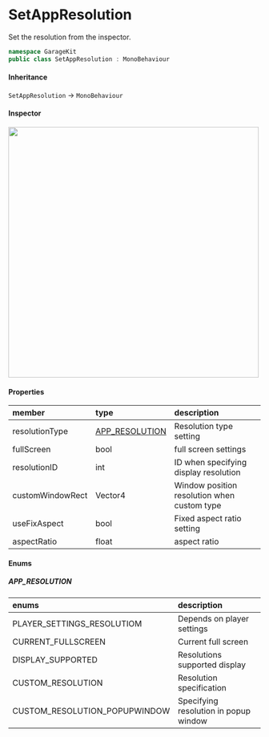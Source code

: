 # SetAppResolution

Set the resolution from the inspector.

```csharp
namespace GarageKit
public class SetAppResolution : MonoBehaviour
```

#### Inheritance

`SetAppResolution` -> `MonoBehaviour`

#### Inspector

<img src="~/image/script_reference/setappresolution_inspector.png" width="500px"/>

#### Properties

|member|type|description|
|:--|:--|:--|
|resolutionType|[APP_RESOLUTION](#app_resolution)|Resolution type setting|
|fullScreen|bool|full screen settings|
|resolutionID|int|ID when specifying display resolution|
|customWindowRect|Vector4|Window position resolution when custom type|
|useFixAspect|bool|Fixed aspect ratio setting|
|aspectRatio|float|aspect ratio|

#### Enums

##### __APP_RESOLUTION__

|enums|description|
|:--|:--|
|PLAYER_SETTINGS_RESOLUTIOM|Depends on player settings|
|CURRENT_FULLSCREEN|Current full screen|
|DISPLAY_SUPPORTED|Resolutions supported display|
|CUSTOM_RESOLUTION|Resolution specification|
|CUSTOM_RESOLUTION_POPUPWINDOW|Specifying resolution in popup window|
